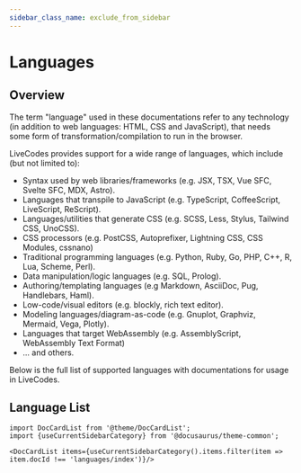 ```yaml
---
sidebar_class_name: exclude_from_sidebar
---
```


# Languages

## Overview

The term "language" used in these documentations refer to any technology (in addition to web languages: HTML, CSS and JavaScript), that needs some form of transformation/compilation to run in the browser.

LiveCodes provides support for a wide range of languages, which include (but not limited to):

- Syntax used by web libraries/frameworks (e.g. JSX, TSX, Vue SFC, Svelte SFC, MDX, Astro).
- Languages that transpile to JavaScript (e.g. TypeScript, CoffeeScript, LiveScript, ReScript).
- Languages/utilities that generate CSS (e.g. SCSS, Less, Stylus, Tailwind CSS, UnoCSS).
- CSS processors (e.g. PostCSS, Autoprefixer, Lightning CSS, CSS Modules, cssnano)
- Traditional programming languages (e.g. Python, Ruby, Go, PHP, C++, R, Lua, Scheme, Perl).
- Data manipulation/logic languages (e.g. SQL, Prolog).
- Authoring/templating languages (e.g Markdown, AsciiDoc, Pug, Handlebars, Haml).
- Low-code/visual editors (e.g. blockly, rich text editor).
- Modeling languages/diagram-as-code (e.g. Gnuplot, Graphviz, Mermaid, Vega, Plotly).
- Languages that target WebAssembly (e.g. AssemblyScript, WebAssembly Text Format)
- ... and others.

Below is the full list of supported languages with documentations for usage in LiveCodes.

## Language List

```mdx-code-block
import DocCardList from '@theme/DocCardList';
import {useCurrentSidebarCategory} from '@docusaurus/theme-common';

<DocCardList items={useCurrentSidebarCategory().items.filter(item => item.docId !== 'languages/index')}/>
```
